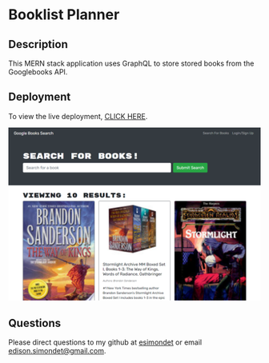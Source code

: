 # Booklist Planner

## Description

This MERN stack application uses GraphQL to store stored books from the Googlebooks API.

## Deployment

To view the live deployment, [CLICK HERE](https://booklist-planner.herokuapp.com/).

![Full Page Screenshot](./client/public/full-page-screenshot.png)

## Questions

Please direct questions to my github at [esimondet](https://github.com/esimondet)
or email [edison.simondet@gmail.com](edison.simondet@gmail.com).
